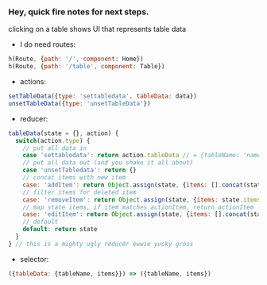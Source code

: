 ### Hey, quick fire notes for next steps.

clicking on a table shows UI that represents table data
- I do need routes:
```js
h(Route, {path: '/', component: Home})
h(Route, {path: '/table', component: Table})
```
- actions:
```js
setTableData({type: 'settabledata', tableData: data})
unsetTableData({type: 'unsetTableData'})
```
- reducer:
```js
tableData(state = {}, action) {
  switch(action.type) {
    // put all data in
    case 'settabledata': return action.tableData // = {tableName: 'name', items: [{}, {}, ...]}
    // put all data out (and you shake it all about)
    case 'unsetTabledata': return {}
    // concat items with new item
    case: 'addItem': return Object.assign(state, {items: [].concat(state.items, action.item)})
    // filter items for deleted item
    case: 'removeItem': return Object.assign(state, {items: state.items.filter(i => i.id !== action.itemId)})
    // map state items, if item matches actionItem, return actionItem
    case: 'editItem': return Object.assign(state, {items: [].concat(state.items.map(i => i.id === action.item.id ? action.item : i))})
    // default
    default: return state
  }
} // this is a mighty ugly reducer ewwie yucky gross
```
- selector:
```js
({tableData: {tableName, items}}) => ({tableName, items})
```